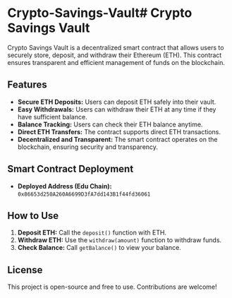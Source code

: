 # Crypto-Savings-Vault# Crypto Savings Vault

Crypto Savings Vault is a decentralized smart contract that allows users to securely store, deposit, and withdraw their Ethereum (ETH). This contract ensures transparent and efficient management of funds on the blockchain.

## Features
- **Secure ETH Deposits:** Users can deposit ETH safely into their vault.
- **Easy Withdrawals:** Users can withdraw their ETH at any time if they have sufficient balance.
- **Balance Tracking:** Users can check their ETH balance anytime.
- **Direct ETH Transfers:** The contract supports direct ETH transactions.
- **Decentralized and Transparent:** The smart contract operates on the blockchain, ensuring security and transparency.

## Smart Contract Deployment
- **Deployed Address (Edu Chain):** `0x86653d250A260A6699D3fA7dd143B1f44fd36061`

## How to Use
1. **Deposit ETH:** Call the `deposit()` function with ETH.
2. **Withdraw ETH:** Use the `withdraw(amount)` function to withdraw funds.
3. **Check Balance:** Call `getBalance()` to view your balance.

## License
This project is open-source and free to use. Contributions are welcome!

